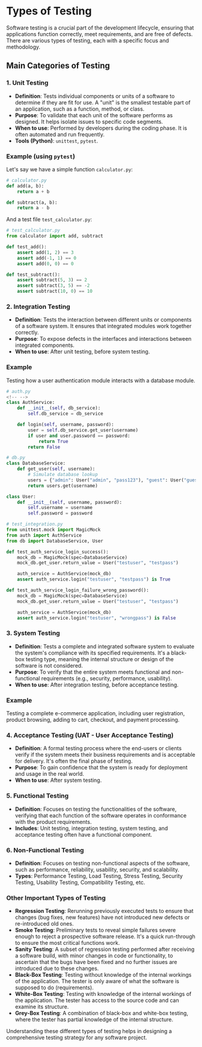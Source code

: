 # Types of Testing

Software testing is a crucial part of the development lifecycle, ensuring that applications function correctly, meet requirements, and are free of defects. There are various types of testing, each with a specific focus and methodology.

## Main Categories of Testing

### 1. Unit Testing

*   **Definition**: Tests individual components or units of a software to determine if they are fit for use. A "unit" is the smallest testable part of an application, such as a function, method, or class.
*   **Purpose**: To validate that each unit of the software performs as designed. It helps isolate issues to specific code segments.
*   **When to use**: Performed by developers during the coding phase. It is often automated and run frequently.
*   **Tools (Python)**: `unittest`, `pytest`.

### Example (using `pytest`)

Let's say we have a simple function `calculator.py`:

```python
# calculator.py
def add(a, b):
    return a + b

def subtract(a, b):
    return a - b
```

And a test file `test_calculator.py`:

```python
# test_calculator.py
from calculator import add, subtract

def test_add():
    assert add(1, 2) == 3
    assert add(-1, 1) == 0
    assert add(0, 0) == 0

def test_subtract():
    assert subtract(5, 3) == 2
    assert subtract(3, 5) == -2
    assert subtract(10, 0) == 10
```

### 2. Integration Testing

*   **Definition**: Tests the interaction between different units or components of a software system. It ensures that integrated modules work together correctly.
*   **Purpose**: To expose defects in the interfaces and interactions between integrated components.
*   **When to use**: After unit testing, before system testing.

### Example

Testing how a user authentication module interacts with a database module.

```python
# auth.py
<!-- -->
class AuthService:
    def __init__(self, db_service):
        self.db_service = db_service

    def login(self, username, password):
        user = self.db_service.get_user(username)
        if user and user.password == password:
            return True
        return False

# db.py
class DatabaseService:
    def get_user(self, username):
        # Simulate database lookup
        users = {"admin": User("admin", "pass123"), "guest": User("guest", "guestpass")}
        return users.get(username)

class User:
    def __init__(self, username, password):
        self.username = username
        self.password = password

# test_integration.py
from unittest.mock import MagicMock
from auth import AuthService
from db import DatabaseService, User

def test_auth_service_login_success():
    mock_db = MagicMock(spec=DatabaseService)
    mock_db.get_user.return_value = User("testuser", "testpass")

    auth_service = AuthService(mock_db)
    assert auth_service.login("testuser", "testpass") is True

def test_auth_service_login_failure_wrong_password():
    mock_db = MagicMock(spec=DatabaseService)
    mock_db.get_user.return_value = User("testuser", "testpass")

    auth_service = AuthService(mock_db)
    assert auth_service.login("testuser", "wrongpass") is False
```

### 3. System Testing

*   **Definition**: Tests a complete and integrated software system to evaluate the system's compliance with its specified requirements. It's a black-box testing type, meaning the internal structure or design of the software is not considered.
*   **Purpose**: To verify that the entire system meets functional and non-functional requirements (e.g., security, performance, usability).
*   **When to use**: After integration testing, before acceptance testing.

### Example

Testing a complete e-commerce application, including user registration, product browsing, adding to cart, checkout, and payment processing.

### 4. Acceptance Testing (UAT - User Acceptance Testing)

*   **Definition**: A formal testing process where the end-users or clients verify if the system meets their business requirements and is acceptable for delivery. It's often the final phase of testing.
*   **Purpose**: To gain confidence that the system is ready for deployment and usage in the real world.
*   **When to use**: After system testing.

### 5. Functional Testing

*   **Definition**: Focuses on testing the functionalities of the software, verifying that each function of the software operates in conformance with the product requirements.
*   **Includes**: Unit testing, integration testing, system testing, and acceptance testing often have a functional component.

### 6. Non-Functional Testing

*   **Definition**: Focuses on testing non-functional aspects of the software, such as performance, reliability, usability, security, and scalability.
*   **Types**: Performance Testing, Load Testing, Stress Testing, Security Testing, Usability Testing, Compatibility Testing, etc.

### Other Important Types of Testing

*   **Regression Testing**: Rerunning previously executed tests to ensure that changes (bug fixes, new features) have not introduced new defects or re-introduced old ones.
*   **Smoke Testing**: Preliminary tests to reveal simple failures severe enough to reject a prospective software release. It's a quick run-through to ensure the most critical functions work.
*   **Sanity Testing**: A subset of regression testing performed after receiving a software build, with minor changes in code or functionality, to ascertain that the bugs have been fixed and no further issues are introduced due to these changes.
*   **Black-Box Testing**: Testing without knowledge of the internal workings of the application. The tester is only aware of what the software is supposed to do (requirements).
*   **White-Box Testing**: Testing with knowledge of the internal workings of the application. The tester has access to the source code and can examine its structure.
*   **Grey-Box Testing**: A combination of black-box and white-box testing, where the tester has partial knowledge of the internal structure.

Understanding these different types of testing helps in designing a comprehensive testing strategy for any software project.
